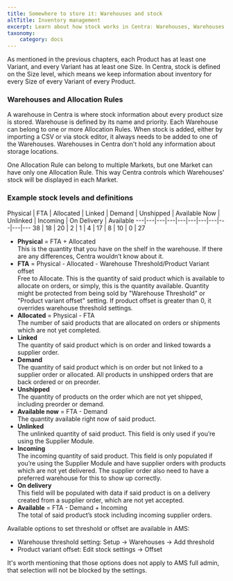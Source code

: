 ```yaml
---
title: Somewhere to store it: Warehouses and stock
altTitle: Inventory management
excerpt: Learn about how stock works in Centra: Warehouses, Warehouses Groups and stock level definitions.
taxonomy:
    category: docs
---
```


As mentioned in the previous chapters, each Product has at least one Variant, and every Variant has at least one Size. In Centra, stock is defined on the Size level, which means we keep information about inventory for every Size of every Variant of every Product.

### Warehouses and Allocation Rules

A warehouse in Centra is where stock information about every product size is stored. Warehouse is defined by its name and priority. Each Warehouse can belong to one or more Allocation Rules. When stock is added, either by importing a CSV or via stock editor, it always needs to be added to one of the Warehouses. Warehouses in Centra don't hold any information about storage locations.

One Allocation Rule can belong to multiple Markets, but one Market can have only one Allocation Rule. This way Centra controls which Warehouses' stock will be displayed in each Market.

### Example stock levels and definitions

<div class="tableWrapper" markdown='1'>
Physical | FTA | Allocated | Linked | Demand | Unshipped | Available Now | Unlinked | Incoming | On Delivery | Available
---|---|---|---|---|---|---|---|---|---|---
38 | 18 | 20 | 2 | 1 | 4 | 17 | 8 | 10 | 0 | 27
</div>

* **Physical** = FTA + Allocated  
This is the quantity that you have on the shelf in the warehouse. If there are any differences, Centra wouldn’t know about it.
* **FTA** = Physical - Allocated - Warehouse Threshold/Product Variant offset  
Free to Allocate. This is the quantity of said product which is available to allocate on orders, or simply, this is the quantity available. 
Quantity might be protected from being sold by "Warehouse Threshold" or "Product variant offset" setting. 
If product offset is greater than 0, it overrides warehouse threshold settings.
* **Allocated** = Physical - FTA  
The number of said products that are allocated on orders or shipments which are not yet completed.
* **Linked**  
The quantity of said product which is on order and linked towards a supplier order.
* **Demand**  
The quantity of said product which is on order but not linked to a supplier order or allocated. All products in unshipped orders that are back ordered or on preorder.
* **Unshipped**  
The quantity of products on the order which are not yet shipped, including preorder or demand.
* **Available now** = FTA - Demand  
The quantity available right now of said product.
* **Unlinked**  
The unlinked quantity of said product. This field is only used if you’re using the Supplier Module.
* **Incoming**  
The incoming quantity of said product. This field is only populated if you’re using the Supplier Module and have supplier orders with products which are not yet delivered. The supplier order also need to have a preferred warehouse for this to show up correctly.
* **On delivery**  
This field will be populated with data if said product is on a delivery created from a supplier order, which are not yet accepted.
* **Available** = FTA - Demand + Incoming  
The total of said product’s stock including incoming supplier orders.

Available options to set threshold or offset are available in AMS:  
* Warehouse threshold setting: Setup -> Warehouses -> Add threshold  
* Product variant offset: Edit stock settings -> Offset

It's worth mentioning that those options does not apply to AMS full admin, that selection will not be blocked by the settings.
